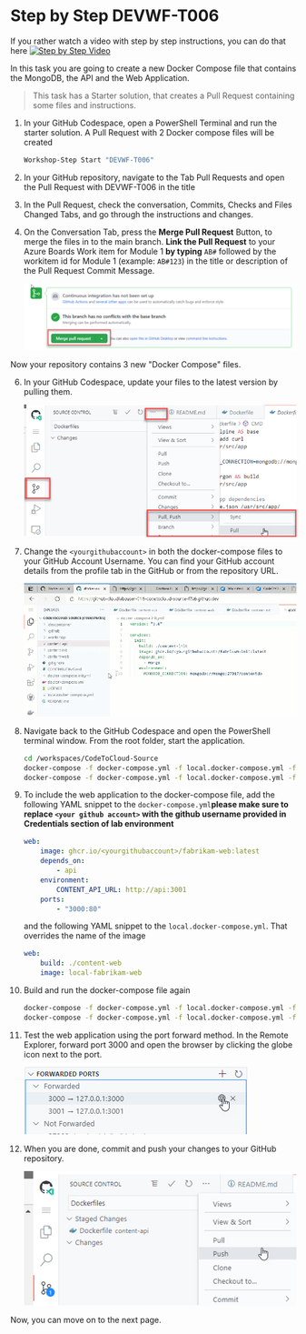 # Step by Step DEVWF-T006

If you rather watch a video with step by step instructions, you can do that here
[![Step by Step Video](https://img.youtube.com/vi/ADth4SspHxE/0.jpg)](https://www.youtube.com/watch?v=ADth4SspHxE)

In this task you are going to create a new Docker Compose file that contains the MongoDB, the API and the Web Application.

>This task has a Starter solution, that creates a Pull Request containing some files and instructions. 

1. In your GitHub Codespace, open a PowerShell Terminal and run the starter solution. A Pull Request with 2 Docker compose files will be created

    ```bash
    Workshop-Step Start "DEVWF-T006"
    ```

2. In your GitHub repository, navigate to the Tab Pull Requests and open the Pull Request with DEVWF-T006 in the title

3. In the Pull Request, check the conversation, Commits, Checks and Files Changed Tabs, and go through the instructions and changes.

4. On the Conversation Tab, press the **Merge Pull Request** Button, to merge the files in to the main branch. **Link the Pull Request** to your Azure Boards Work item for Module 1 **by typing** `AB#` followed by the workitem id for Module 1 (example: `AB#123`) in the title or description of the Pull Request Commit Message. 

    ![Shows the button for merging a Pull Request in GitHub](https://raw.githubusercontent.com/CloudLabsAI-Azure/AIW-DevOps/main/Assets/mergePullRequest.png)

Now your repository contains 3 new "Docker Compose" files.

6. In your GitHub Codespace, update your files to the latest version by pulling them.

    ![](https://raw.githubusercontent.com/CloudLabsAI-Azure/AIW-DevOps/main/Assets/2020-10-05-12-10-11.png)

7. Change the ``<yourgithubaccount>`` in both the docker-compose files to your GitHub Account Username. You can find your GitHub account details from the profile tab in the GitHub or from the repository URL. 

    ![](https://raw.githubusercontent.com/CloudLabsAI-Azure/AIW-DevOps/main/Assets/githubusername-compose.gif)

8. Navigate back to the GitHub Codespace and open the PowerShell terminal window. From the root folder, start the application.

    ```bash
    cd /workspaces/CodeToCloud-Source
    docker-compose -f docker-compose.yml -f local.docker-compose.yml -f docker-compose.init.yml build
    docker-compose -f docker-compose.yml -f local.docker-compose.yml -f docker-compose.init.yml up
    ```

9. To include the web application to the docker-compose file, add the following YAML snippet to the `docker-compose.yml`**please make sure to replace ``<your github account>`` with the github username provided in Credentials section of lab environment**

    ```YAML
    web:
        image: ghcr.io/<yourgithubaccount>/fabrikam-web:latest
        depends_on:
            - api
        environment:
            CONTENT_API_URL: http://api:3001
        ports:
            - "3000:80"       
    ```

   and the following YAML snippet to the `local.docker-compose.yml`. That overrides the name of the image

    ```YAML
    web:
        build: ./content-web
        image: local-fabrikam-web
    ```

10. Build and run the docker-compose file again 

    ```bash
    docker-compose -f docker-compose.yml -f local.docker-compose.yml -f docker-compose.init.yml build
    docker-compose -f docker-compose.yml -f local.docker-compose.yml -f docker-compose.init.yml up
    ```

11. Test the web application using the port forward method. In the Remote Explorer, forward port 3000 and open the browser by clicking the globe icon next to the port. 

    ![](https://raw.githubusercontent.com/CloudLabsAI-Azure/AIW-DevOps/main/Assets/OpenBrowser.png)

12. When you are done, commit and push your changes to your GitHub repository.

    ![](https://raw.githubusercontent.com/CloudLabsAI-Azure/AIW-DevOps/main/Assets/commitandpush.png)
    
    
Now, you can move on to the next page.


